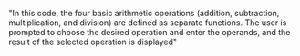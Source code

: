 "In this code, the four basic arithmetic operations (addition, subtraction, multiplication, and division) are defined as separate functions. The user is prompted to choose the desired operation and enter the operands, and the result of the selected operation is displayed" 
